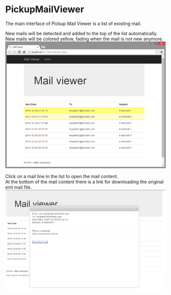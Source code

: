 PickupMailViewer
================
The main interface of Pickup Mail Viewer is a list of existing mail.

New mails will be detected and added to the top of the list automatically.  
New mails will be colored yellow, fading when the mail is not new anymore.
![Pickup Mail Viewer screenshot - list](screenshot-list.png)

Click on a mail line in the list to open the mail content.  
At the bottom of the mail content there is a link for downloading the original eml mail file.
![Pickup Mail Viewer screenshot - single mail](screenshot-single-mail.png)